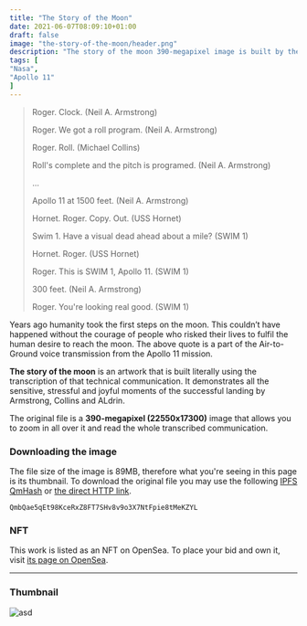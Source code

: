 ```yaml
---
title: "The Story of the Moon"
date: 2021-06-07T08:09:10+01:00
draft: false
image: "the-story-of-the-moon/header.png"
description: "The story of the moon 390-megapixel image is built by the transcription of the Technical Air-to-Ground Voice Transmission (GOSS NET 1) from the Apollo 11 mission."
tags: [
"Nasa",
"Apollo 11"
]
---
```

> Roger. Clock. (Neil A. Armstrong)
> 
> Roger. We got a roll program. (Neil A. Armstrong)
> 
> Roger. Roll. (Michael Collins)
> 
> Roll's complete and the pitch is programed. (Neil A. Armstrong)
> 
> ...
> 
> Apollo 11 at 1500 feet. (Neil A. Armstrong)
> 
> Hornet. Roger. Copy. Out. (USS Hornet)
> 
> Swim 1. Have a visual dead ahead about a mile? (SWIM 1)
> 
> Hornet. Roger. (USS Hornet)
> 
> Roger. This is SWIM 1, Apollo 11. (SWIM 1)
> 
> 300 feet. (Neil A. Armstrong)
> 
> Roger. You're looking real good.  (SWIM 1)

Years ago humanity took the first steps on the moon. This couldn’t have happened without the courage of people who risked their lives to fulfil the human desire to reach the moon. The above quote is a part of the Air-to-Ground voice transmission from the Apollo 11 mission.

__The story of the moon__ is an artwork that is built literally using the transcription of that technical communication. It demonstrates all the sensitive, stressful and joyful moments of the successful landing by Armstrong, Collins and ALdrin.

The original file is a __390-megapixel (22550x17300)__ image that allows you to zoom in all over it and read the whole transcribed communication.

### __Downloading the image__
The file size of the image is 89MB, therefore what you're seeing in this page is its thumbnail. To download the original file you may use the following [IPFS QmHash](https://explore.ipld.io/#/explore/QmbQae5qEt98KceRxZ8FT7SHv8v9o3X7NtFpie8tMeKZYL) or [the direct HTTP link](https://thousands-of-words.com/images/the-story-of-the-moon/the-story-of-the-moon.png).

```
QmbQae5qEt98KceRxZ8FT7SHv8v9o3X7NtFpie8tMeKZYL
```

### __NFT__
This work is listed as an NFT on OpenSea. To place your bid and own it, visit [its page on OpenSea](https://opensea.io/assets/0x495f947276749ce646f68ac8c248420045cb7b5e/106892719673497678594724363091417094593829731719525004663483234776731757838337).

---

### Thumbnail
![asd](/images/the-story-of-the-moon/thumbnail.png)
